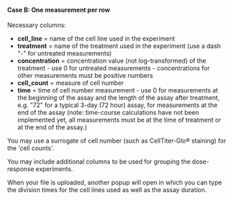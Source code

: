 #### Case B: One measurement per row

Necessary columns: 

  + **cell_line** = name of the cell line used in the experiment
  + **treatment** = name of the treatment used in the experiment (use a dash "-" for untreated measurements)
  + **concentration** = concentration value (not log-transformed) of the treatment - use 0 for untreated measurements - concentrations for other measurements must be positive numbers
  + **cell_count** = measure of cell number
  + **time** = time of cell number measurement - use 0 for measurements at the beginning of the assay and the length of the assay after treatment, e.g. "72" for a typical 3-day (72 hour) assay, for measurements at the end of the assay (note: time-course calculations have not been implemented yet, all measurements must be at the time of treatment or at the end of the assay.)

You may use a surrogate of cell number (such as CellTiter-Glo® staining) for the 'cell counts'.

You may include additional columns to be used for grouping the dose-response experiments.

When your file is uploaded, another popup will open in which you can type the division times for the cell lines used as well as the assay duration.
